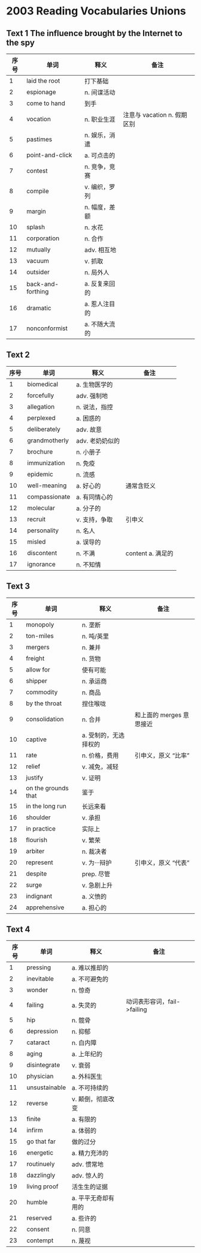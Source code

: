 # 2003 Reading Vocabularies Unions

## Text 1 The influence brought by the Internet to the spy
| 序号 | 单词 | 释义 | 备注 |
| --- | --- | --- | --- |
| 1 | laid the root | 打下基础 | |
| 2 | espionage | n. 间谍活动 | |
| 3 | come to hand | 到手 | |
| 4 | vocation | n. 职业生涯 | 注意与 vacation n. 假期 区别 |
| 5 | pastimes | n. 娱乐，消遣 | |
| 6 | point-and-click | a. 可点击的 | |
| 7 | contest | n. 竞争，竞赛 | |
| 8 | compile | v. 编织，罗列 | |
| 9 | margin | n. 幅度，差额 | |
| 10 | splash | n. 水花 | |
| 11 | corporation | n. 合作 | |
| 12 | mutually | adv. 相互地 | |
| 13 | vacuum | v. 抓取 | |
| 14 | outsider | n. 局外人 | |
| 15 | back-and-forthing | a. 反复来回的 | |
| 16 | dramatic | a. 惹人注目的 | |
| 17 | nonconformist | a. 不随大流的 | |  


## Text 2 
| 序号 | 单词 | 释义 | 备注 |
| --- | --- | --- | --- |
| 1 | biomedical | a. 生物医学的 | |
| 2 | forcefully | adv. 强制地 | |
| 3 | allegation | n. 说法，指控 | |
| 4 | perplexed | a. 困惑的 | |
| 5 | deliberately | adv. 故意 | |
| 6 | grandmotherly | adv. 老奶奶似的 | |
| 7 | brochure | n. 小册子 | |
| 8 | immunization | n. 免疫 | |
| 9 | epidemic | n. 流感 | |
| 10 | well-meaning | a. 好心的 | 通常含贬义 |
| 11 | compassionate | a. 有同情心的 | |
| 12 | molecular | a. 分子的 | |
| 13 | recruit | v. 支持，争取 | 引申义 |
| 14 | personality | n. 名人 | |
| 15 | misled | a. 误导的 | |
| 16 | discontent | n. 不满 | content a. 满足的 |
| 17 | ignorance | n. 不知情 | |

## Text 3
| 序号 | 单词 | 释义 | 备注 |
| --- | --- | --- | --- |
| 1 | monopoly | n. 垄断 | |
| 2 | ton-miles | n. 吨/英里 | |
| 3 | mergers | n. 兼并 | |
| 4 | freight | n. 货物 | |
| 5 | allow for | 使有可能 | |
| 6 | shipper | n. 承运商 | |
| 7 | commodity | n. 商品 | |
| 8 | by the throat | 捏住喉咙 | |
| 9 | consolidation | n. 合并 | 和上面的 merges 意思接近 |
| 10 | captive | a. 受制的，无选择权的 | |
| 11 | rate | n. 价格，费用 | 引申义，原义 “比率” |
| 12 | relief | v. 减免，减轻 | |
| 13 | justify | v. 证明 | |
| 14 | on the grounds that | 鉴于 | |
| 15 | in the long run | 长远来看 | |
| 16 | shoulder | v. 承担 | |
| 17 | in practice | 实际上 | |
| 18 | flourish | v. 繁荣 | |
| 19 | arbiter | n. 裁决者 | |
| 20 | represent | v. 为···辩护 | 引申义，原义 “代表” |
| 21 | despite | prep. 尽管 | |
| 22 | surge | v. 急剧上升 | |
| 23 | indignant | a. 义愤的 | |
| 24 | apprehensive | a. 担心的 | |

## Text 4
| 序号 | 单词 | 释义 | 备注 |
| --- | --- | --- | --- |
| 1 | pressing | a. 难以推却的 | |
| 2 | inevitable | a. 不可避免的 | |
| 3 | wonder | n. 惊奇 | |
| 4 | failing | a. 失灵的 | 动词表形容词，fail->failing |
| 5 | hip | n. 髋骨 | |
| 6 | depression | n. 抑郁 | |
| 7 | cataract | n. 白内障 | |
| 8 | aging | a. 上年纪的 | |
| 9 | disintegrate | v. 衰弱 | |
| 10 | physician | a. 外科医生 | |
| 11 | unsustainable | a. 不可持续的 | |
| 12 | reverse | v. 颠倒，彻底改变 | |
| 13 | finite | a. 有限的 | |
| 14 | infirm | a. 体弱的 | |
| 15 | go that far | 做的过分 | |
| 16 | energetic | a. 精力充沛的 | |
| 17 | routinuely | adv. 惯常地 | |
| 18 | dazzlingly | adv. 惊人的 | |
| 19 | living proof | 活生生的证据 | |
| 20 | humble | a. 平平无奇却有用的 | |
| 21 | reserved | a. 些许的 | |
| 22 | consent | n. 同意 | |
| 23 | contempt | n. 蔑视 | |
